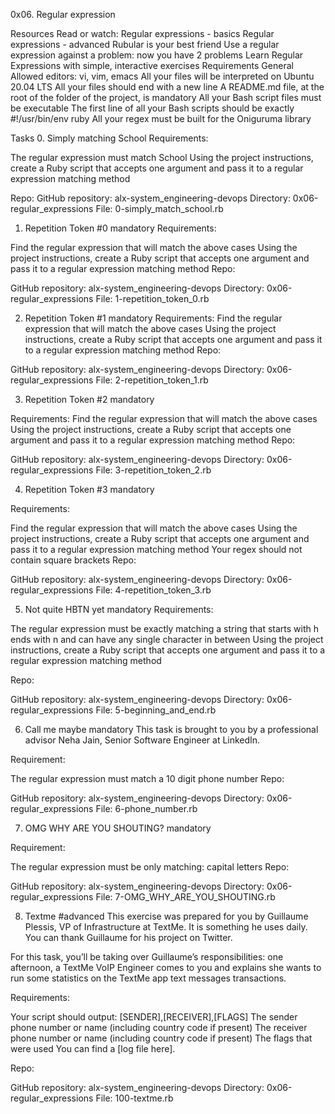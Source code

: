 0x06. Regular expression

Resources
Read or watch:
Regular expressions - basics
Regular expressions - advanced
Rubular is your best friend
Use a regular expression against a problem: now you have 2 problems
Learn Regular Expressions with simple, interactive exercises
Requirements
General
Allowed editors: vi, vim, emacs
All your files will be interpreted on Ubuntu 20.04 LTS
All your files should end with a new line
A README.md file, at the root of the folder of the project, is mandatory
All your Bash script files must be executable
The first line of all your Bash scripts should be exactly #!/usr/bin/env ruby
All your regex must be built for the Oniguruma library

Tasks
0. Simply matching School
Requirements:

The regular expression must match School
Using the project instructions, create a Ruby script that accepts one argument and pass it to a regular expression matching method

Repo:
GitHub repository: alx-system_engineering-devops
Directory: 0x06-regular_expressions
File: 0-simply_match_school.rb

1. Repetition Token #0
mandatory
Requirements:

Find the regular expression that will match the above cases
Using the project instructions, create a Ruby script that accepts one argument and pass it to a regular expression matching method
Repo:

GitHub repository: alx-system_engineering-devops
Directory: 0x06-regular_expressions
File: 1-repetition_token_0.rb

2. Repetition Token #1
mandatory
Requirements:
Find the regular expression that will match the above cases
Using the project instructions, create a Ruby script that accepts one argument and pass it to a regular expression matching method
Repo:

GitHub repository: alx-system_engineering-devops
Directory: 0x06-regular_expressions
File: 2-repetition_token_1.rb

3. Repetition Token #2
mandatory

Requirements:
Find the regular expression that will match the above cases
Using the project instructions, create a Ruby script that accepts one argument and pass it to a regular expression matching method
Repo:

GitHub repository: alx-system_engineering-devops
Directory: 0x06-regular_expressions
File: 3-repetition_token_2.rb

4. Repetition Token #3
mandatory


Requirements:

Find the regular expression that will match the above cases
Using the project instructions, create a Ruby script that accepts one argument and pass it to a regular expression matching method
Your regex should not contain square brackets
Repo:

GitHub repository: alx-system_engineering-devops
Directory: 0x06-regular_expressions
File: 4-repetition_token_3.rb

5. Not quite HBTN yet
mandatory
Requirements:

The regular expression must be exactly matching a string that starts with h ends with n and can have any single character in between
Using the project instructions, create a Ruby script that accepts one argument and pass it to a regular expression matching method

Repo:

GitHub repository: alx-system_engineering-devops
Directory: 0x06-regular_expressions
File: 5-beginning_and_end.rb

6. Call me maybe
mandatory
This task is brought to you by a professional advisor Neha Jain, Senior Software Engineer at LinkedIn.

Requirement:

The regular expression must match a 10 digit phone number
Repo:

GitHub repository: alx-system_engineering-devops
Directory: 0x06-regular_expressions
File: 6-phone_number.rb

7. OMG WHY ARE YOU SHOUTING?
mandatory


Requirement:

The regular expression must be only matching: capital letters
Repo:

GitHub repository: alx-system_engineering-devops
Directory: 0x06-regular_expressions
File: 7-OMG_WHY_ARE_YOU_SHOUTING.rb

8. Textme
#advanced
This exercise was prepared for you by Guillaume Plessis, VP of Infrastructure at TextMe. It is something he uses daily. You can thank Guillaume for his project on Twitter.

For this task, you’ll be taking over Guillaume’s responsibilities: one afternoon, a TextMe VoIP Engineer comes to you and explains she wants to run some statistics on the TextMe app text messages transactions.

Requirements:

Your script should output: [SENDER],[RECEIVER],[FLAGS]
The sender phone number or name (including country code if present)
The receiver phone number or name (including country code if present)
The flags that were used
You can find a [log file here].

Repo:

GitHub repository: alx-system_engineering-devops
Directory: 0x06-regular_expressions
File: 100-textme.rb
